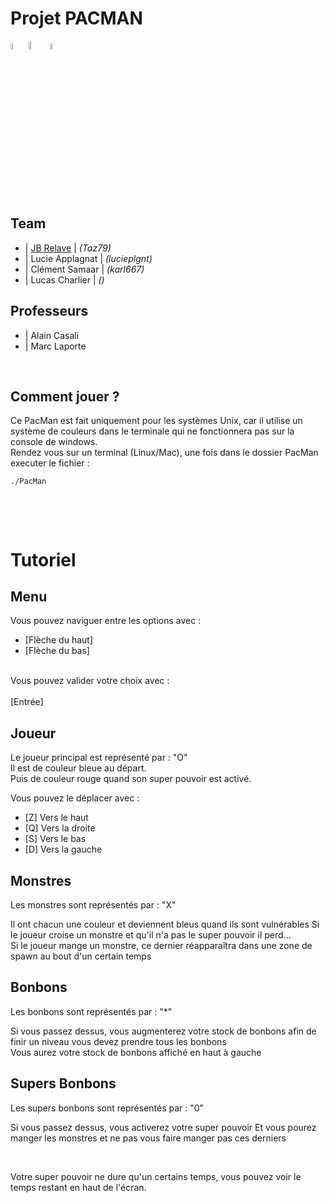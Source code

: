 # Projet PACMAN

<div>
  <img src="https://raw.githubusercontent.com/isocpp/logos/master/cpp_logo.png" width="5%">
  <img src="https://pbs.twimg.com/profile_images/560440414667157504/ZbRVuhQ0_400x400.png" width="6%">
  <img src="https://upload.wikimedia.org/wikipedia/fr/3/32/Qt_Creator_Icon_Web.png" width="5%">
</div>

<br/>

## Team

- | <bold><a href="http://www.relave-jb.fr" target="_blank">JB Relave</a></bold> | <i>(Taz79)</i>
- | <bold>Lucie Applagnat</bold> | <i>(lucieplgnt)</i>
- | <bold>Clément Samaar</bold> | <i>(karl667)</i>
- | <bold>Lucas Charlier</bold> | <i>()</i>


## Professeurs

- | <bold>Alain Casali</bold>
- | <bold>Marc Laporte</bold>

<br/>

## Comment jouer ?
Ce PacMan est fait uniquement pour les systèmes Unix, car il utilise un système de couleurs dans le terminale qui ne fonctionnera pas sur la console de windows.
<br/>
Rendez vous sur un terminal (Linux/Mac), une fois dans le dossier PacMan executer le fichier :
<br/>
<code>
./PacMan  
</code>

<br/><br/>

# Tutoriel
## Menu
Vous pouvez naviguer entre les options avec :
- [Flèche du haut]
- [Flèche du bas]
<br/>
Vous pouvez valider votre choix avec :<br/><br/>
  [Entrée]

## Joueur
Le joueur principal est représenté par : "O"
<br/>
Il est de couleur bleue au départ.<br/>
Puis de couleur rouge quand son super pouvoir est activé.<br/>
              		
Vous pouvez le déplacer avec :
              
- [Z] Vers le haut
- [Q] Vers la droite
- [S] Vers le bas
- [D] Vers la gauche

## Monstres
Les monstres sont représentés par : "X"<br/>

Il ont chacun une couleur et deviennent bleus quand ils sont vulnérables
Si le joueur croise un monstre et qu'il n'a pas le super pouvoir il perd...
<br/>
Si le joueur mange un monstre, ce dernier réapparaîtra dans une zone de spawn au bout d'un certain temps

## Bonbons
Les bonbons sont représentés par : "*" <br/>

Si vous passez dessus, vous augmenterez votre stock de bonbons afin de finir un niveau vous devez prendre tous les bonbons
<br/>
Vous aurez votre stock de bonbons affiché en haut à gauche

## Supers Bonbons
Les supers bonbons sont représentés par : "0" <br/>
              		
Si vous passez dessus, vous activerez votre super pouvoir
Et vous pourez manger les monstres et ne pas vous faire manger pas ces derniers
    
<br/>
    
Votre super pouvoir ne dure qu'un certains temps, vous pouvez voir le temps restant en haut de l'écran.
